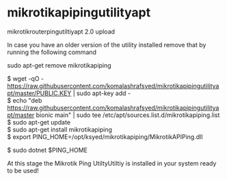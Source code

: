 # mikrotikapipingutilityapt
mikrotikrouterpingutiltiyapt 2.0 upload

In case you have an older version of the utility installed remove that by running the following command

sudo apt-get remove mikrotikapiping

$ wget -qO - https://raw.githubusercontent.com/komalashrafsyed/mikrotikapipingutilityapt/master/PUBLIC.KEY | sudo apt-key add - </br>
$ echo "deb https://raw.githubusercontent.com/komalashrafsyed/mikrotikapipingutilityapt/master bionic main" | sudo tee /etc/apt/sources.list.d/mikrotikapiping.list  </br>
$ sudo apt-get update </br>
$ sudo apt-get install mikrotikapiping </br>
$ export PING_HOME=/opt/ksyed/mikrotikapiping/MikrotikAPIPing.dll </br>

$ sudo dotnet $PING_HOME </br>

At this stage the Mikrotik Ping UtiltyUtiltiy is installed in your system ready to be used! </br>
